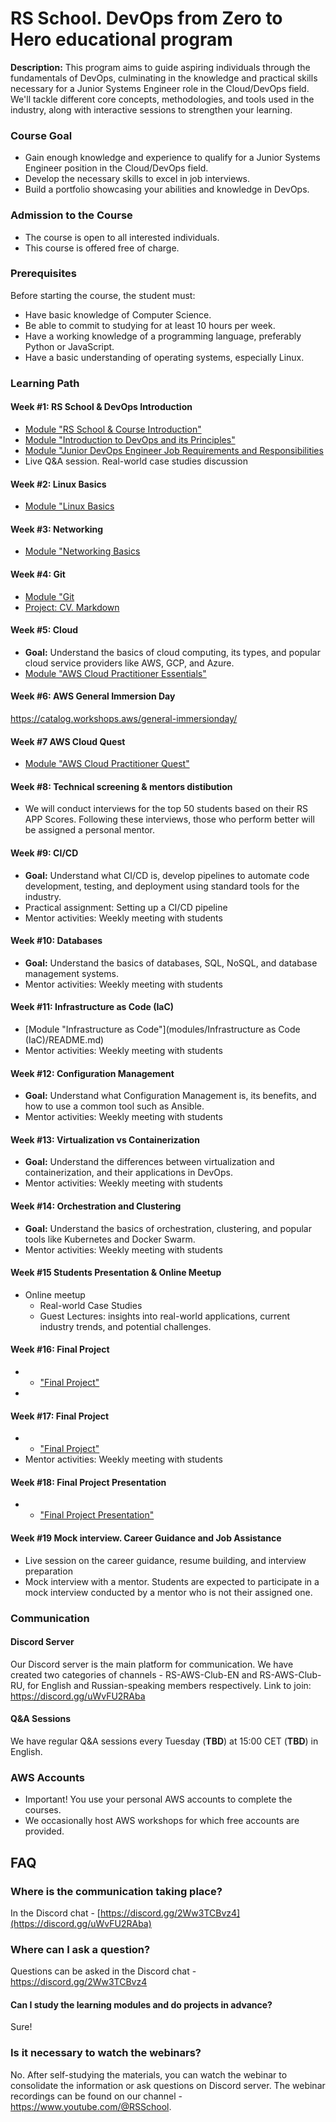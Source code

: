 # RS School. DevOps from Zero to Hero educational program
**Description:** This program aims to guide aspiring individuals through the fundamentals of DevOps, culminating in the knowledge and practical skills necessary for a Junior Systems Engineer role in the Cloud/DevOps field. We'll tackle different core concepts, methodologies, and tools used in the industry, along with interactive sessions to strengthen your learning.

### Course Goal
- Gain enough knowledge and experience to qualify for a Junior Systems Engineer position in the Cloud/DevOps field.
- Develop the necessary skills to excel in job interviews.
- Build a portfolio showcasing your abilities and knowledge in DevOps.

### Admission to the Course
- The course is open to all interested individuals.
- This course is offered free of charge.

### Prerequisites

Before starting the course, the student must:  
- Have basic knowledge of Computer Science.
- Be able to commit to studying for at least 10 hours per week.
- Have a working knowledge of a programming language, preferably Python or JavaScript.
- Have a basic understanding of operating systems, especially Linux.

### Learning Path

#### Week #1: RS School & DevOps Introduction
- [Module "RS School & Course Introduction"](modules/intro/README.md)
- [Module "Introduction to DevOps and its Principles"](modules/devops_intro/README.md)
- [Module "Junior DevOps Engineer Job Requirements and Responsibilities]()
- Live Q&A session. Real-world case studies discussion

#### Week #2: Linux Basics 
- [Module "Linux Basics]()

#### Week #3: Networking
- [Module "Networking Basics]()

#### Week #4: Git 
- [Module "Git](modules/git/README.md)
- [Project: CV. Markdown](modules/git/cv-project.md)

#### Week #5: Cloud
- **Goal:** Understand the basics of cloud computing, its types, and popular cloud service providers like AWS, GCP, and Azure.
- [Module "AWS Cloud Practitioner Essentials"](modules/aws-cloud-practitioner-essentials/README.md)

#### Week #6: AWS General Immersion Day
https://catalog.workshops.aws/general-immersionday/

#### Week #7 AWS Cloud Quest
- [Module "AWS Cloud Practitioner Quest"](modules/aws-cloud-practitioner-essentials/README.md)

#### Week #8: Technical screening & mentors distibution
- We will conduct interviews for the top 50 students based on their RS APP Scores. Following these interviews, those who perform better will be assigned a personal mentor.

#### Week #9: CI/CD
- **Goal:** Understand what CI/CD is, develop pipelines to automate code development, testing, and deployment using standard tools for the industry.
- Practical assignment: Setting up a CI/CD pipeline
- Mentor activities: Weekly meeting with students


#### Week #10: Databases
- **Goal:** Understand the basics of databases, SQL, NoSQL, and database management systems.
- Mentor activities: Weekly meeting with students


#### Week #11: Infrastructure as Code (IaC)
- [Module "Infrastructure as Code"](modules/Infrastructure as Code (IaC)/README.md)
- Mentor activities: Weekly meeting with students

#### Week #12: Configuration Management
- **Goal:** Understand what Configuration Management is, its benefits, and how to use a common tool such as Ansible.
- Mentor activities: Weekly meeting with students


#### Week #13: Virtualization vs Containerization
- **Goal:** Understand the differences between virtualization and containerization, and their applications in DevOps.
- Mentor activities: Weekly meeting with students

#### Week #14: Orchestration and Clustering
- **Goal:** Understand the basics of orchestration, clustering, and popular tools like Kubernetes and Docker Swarm.
- Mentor activities: Weekly meeting with students

#### Week #15 Students Presentation & Online Meetup
- Online meetup
  - Real-world Case Studies
  - Guest Lectures:  insights into real-world applications, current industry trends, and potential challenges.

#### Week #16: Final Project
- - ["Final Project"](modules/final-project/README.md)
- 
#### Week #17: Final Project
- - ["Final Project"](modules/final-project/README.md)
- Mentor activities: Weekly meeting with students

#### Week #18: Final Project Presentation
- - ["Final Project Presentation"](modules/final-project/README.md)

#### Week #19 Mock interview. Career Guidance and Job Assistance
 - Live session on the career guidance, resume building, and interview preparation
 - Mock interview with a mentor. 
Students are expected to participate in a mock interview conducted by a mentor who is not their assigned one.

### Communication

#### Discord Server
Our Discord server is the main platform for communication. We have created two categories of channels - RS-AWS-Club-EN and RS-AWS-Club-RU, for English and Russian-speaking members respectively. 
Link to join: https://discord.gg/uWvFU2RAba

#### Q&A Sessions
We have regular Q&A sessions every Tuesday (**TBD**) at 15:00 CET (**TBD**) in English.

### AWS Accounts 
- Important! You use your personal AWS accounts to complete the courses.
- We occasionally host AWS workshops for which free accounts are provided.

## FAQ
### Where is the communication taking place?
In the Discord chat - [https://discord.gg/2Ww3TCBvz4](https://discord.gg/uWvFU2RAba)

### Where can I ask a question?
Questions can be asked in the Discord chat - https://discord.gg/2Ww3TCBvz4

#### Can I study the learning modules and do projects in advance?
Sure!

### Is it necessary to watch the webinars?
No. After self-studying the materials, you can watch the webinar to consolidate the information or ask questions on Discord server.
The webinar recordings can be found on our channel - https://www.youtube.com/@RSSchool.




